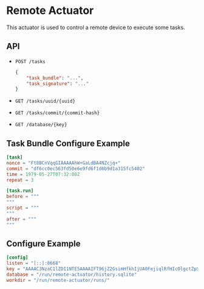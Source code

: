 # Remote Actuator

This actuator is used to control a remote device to execute some tasks.

## API

- `POST /tasks`

  ```json
  {
      "task_bundle": "...",
      "task_signature": "..."
  }
  ```

- `GET /tasks/uuid/{uuid}`

- `GET /tasks/commit/{commit-hash}`

- `GET /database/{key}`


## Task Bundle Configure Example

```toml
[task]
nonce = "Ft8BCnVqqGIAAAAAhW+GaLdBA4NZcjq+"
commit = "df6cc0ec563fd50e6e9fd6f1d6b9d1a315fc5402"
time = 1979-05-27T07:32:00Z
repeat = 3

[task.run]
before = """
"""
script = """
"""
after = """
"""
```

## Configure Example

```toml
[config]
listen = "[::]:8668"
key = "AAAAC3NzaC1lZDI1NTE5AAAAIFT96jZ2GsimHfkhIjUA0FejiqlRfHIcOlgctZpSOfsG"
database = "/run/remote-actuator/history.sqlite"
workdir = "/run/remote-actuator/runs/"
```

